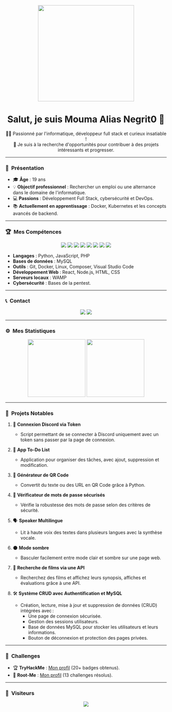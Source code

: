 <p align="center">
  <img src="https://images.alphacoders.com/127/1275408.jpg" width="300">
</p>

<h1 align="center">Salut, je suis Mouma Alias Negrit0 👋</h1>

<p align="center">
  🧑‍💻 Passionné par l'informatique, développeur full stack et curieux insatiable ! <br>
  🚀 Je suis à la recherche d'opportunités pour contribuer à des projets intéressants et progresser. <br>
</p>

---

### 🧠 &nbsp;Présentation

- 🎓 **Âge** : 19 ans  
- 💡 **Objectif professionnel** : Rechercher un emploi ou une alternance dans le domaine de l'informatique.  
- 💻 **Passions** : Développement Full Stack, cybersécurité et DevOps.  
- 📚 **Actuellement en apprentissage** : Docker, Kubernetes et les concepts avancés de backend.  

---

### 🏆 &nbsp;Mes Compétences

<p align="center">
  <img src="https://img.shields.io/badge/-Python-3776AB?style=for-the-badge&logo=python&logoColor=white" />
  <img src="https://img.shields.io/badge/-JavaScript-F7DF1E?style=for-the-badge&logo=javascript&logoColor=black" />
  <img src="https://img.shields.io/badge/-HTML-E34F26?style=for-the-badge&logo=html5&logoColor=white" />
  <img src="https://img.shields.io/badge/-CSS-1572B6?style=for-the-badge&logo=css3&logoColor=white" />
  <img src="https://img.shields.io/badge/-MySQL-4479A1?style=for-the-badge&logo=mysql&logoColor=white" />
  <img src="https://img.shields.io/badge/-Composer-885630?style=for-the-badge&logo=composer&logoColor=white" />
  <img src="https://img.shields.io/badge/-Docker-2496ED?style=for-the-badge&logo=docker&logoColor=white" />
  <img src="https://img.shields.io/badge/-Linux-FCC624?style=for-the-badge&logo=linux&logoColor=black" />
</p>

- **Langages** : Python, JavaScript, PHP  
- **Bases de données** : MySQL  
- **Outils** : Git, Docker, Linux, Composer, Visual Studio Code  
- **Développement Web** : React, Node.js, HTML, CSS  
- **Serveurs locaux** : WAMP  
- **Cybersécurité** : Bases de la pentest.  

---

### 📞 &nbsp;Contact

<p align="center">
  <a href="mailto:m0um4@proton.me"><img src="https://img.shields.io/badge/Email-ProtonMail-D14836?style=for-the-badge&logo=protonmail&logoColor=white" /></a>
  <a href="https://discordapp.com/users/852993373710450768"><img src="https://img.shields.io/badge/Discord-%237289DA.svg?style=for-the-badge&logo=discord&logoColor=white" /></a>
</p>

---

### ⚙️ &nbsp;Mes Statistiques

<p align="center">
  <img height="180em" src="https://github-readme-stats-eight-theta.vercel.app/api?username=negr170&show_icons=true&theme=tokyonight&include_all_commits=true&locale=fr"/>
  <img height="180em" src="https://github-readme-stats-eight-theta.vercel.app/api/top-langs/?username=negr170&layout=compact&langs_count=8&theme=tokyonight&locale=fr"/>
</p>

---

### 📂 &nbsp;Projets Notables

1. 🔑 **Connexion Discord via Token**  
   - Script permettant de se connecter à Discord uniquement avec un token sans passer par la page de connexion.  

2. 📝 **App To-Do List**  
   - Application pour organiser des tâches, avec ajout, suppression et modification.  

3. 🎨 **Générateur de QR Code**  
   - Convertit du texte ou des URL en QR Code grâce à Python.  

4. 🔑 **Vérificateur de mots de passe sécurisés**  
   - Vérifie la robustesse des mots de passe selon des critères de sécurité.  

5. 🗣️ **Speaker Multilingue**  
   - Lit à haute voix des textes dans plusieurs langues avec la synthèse vocale.  

6. 🌑 **Mode sombre**  
   - Basculer facilement entre mode clair et sombre sur une page web.  

7. 🎥 **Recherche de films via une API**  
   - Recherchez des films et affichez leurs synopsis, affiches et évaluations grâce à une API.  

8. 🛠️ **Système CRUD avec Authentification et MySQL**  
   - Création, lecture, mise à jour et suppression de données (CRUD) intégrées avec :  
     - Une page de connexion sécurisée.  
     - Gestion des sessions utilisateurs.  
     - Base de données MySQL pour stocker les utilisateurs et leurs informations.  
     - Bouton de déconnexion et protection des pages privées.  

---

### 🚩 &nbsp;Challenges

- 🏆 **TryHackMe** : [Mon profil](https://tryhackme.com/p/n3gr1t0) (20+ badges obtenus).  
- 🧗 **Root-Me** : [Mon profil](https://www.root-me.org/negrit0?lang=fr) (13 challenges résolus).  

---

### 👀 &nbsp;Visiteurs

<p align="center">
  <img src="https://profile-counter.glitch.me/negr170/count.svg" />
</p>
